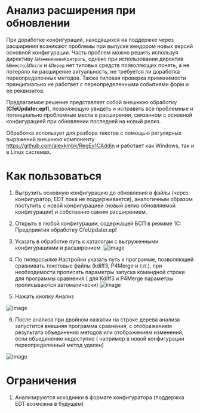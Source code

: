 # Анализ расширения при обновлении
При доработке конфигураций, находящихся на поддержке через расширения возникают проблемы при выпуске вендором новых версий основной конфигурации.
Часть проблем можно решить используя директиву ```&ИзменениеиКонтроль```, однако при использовании директив ```&Вместо```,```&После``` и ```&Перед``` нет типовых средств позволяющих понять, а не потеряло ли расширение актуальность, не требуется ли доработка переопределенных методов.
Также типовая проверка применимости принципиально не работает с переопределенными событиями форм и ее реквизитов.
<br>

Предлагаемое решение представляет собой внешнюю обработку (**CfeUpdater.epf**), позволяющую увидеть и исправить все проблемные и потенциально проблемные места в расширении, связанном с основной конфигурацией при обновлении последней на новый релиз.
<br>

Обработка использует для разбора текстов с помощью регулярных выражений внешнюю компоненту https://github.com/alexkmbk/RegEx1CAddin и работает как Windows, так и в Linux системах.
# Как пользоваться
1. Выгрузить основную конфигурацию до обновления в файлы (через конфигуратор, EDT пока не поддерживается), аналогичным образом поступить с новой конфигурацией (новый релиз обновляемой конфигурации) и собственно самим расширением.
2. Открыть в любой конфигурации, содержащей БСП в режиме 1С: Предприятия обработку CfeUpdater.epf
3. Указать в обработке путь к каталогам с выгруженными конфигурациями и расширением.
![image](https://user-images.githubusercontent.com/6578710/208846995-cb4e0472-360a-4768-99b4-14aad40945ef.png)

4. По гиперссылке Настройки указать путь к программе, позволяющей сравнивать текстовые файлы (kdiff3, P4Merge и т.п.), при необходимости прописать параметры запуска командной строки для программы сравнения ( для Kdiff3 и P4Merge параметры прописываются автоматически)
![image](https://user-images.githubusercontent.com/6578710/208847707-306bdf86-4c71-4636-9160-6247275701f1.png)
 
 5. Нажать кнопку Анализ

![image](https://user-images.githubusercontent.com/6578710/211742138-a10a7095-731f-4de6-ae29-60409fa519a5.png)

 
 6. После анализа при двойном нажатии на строке дерева анализа запустится внешняя программа сравнения, с отображением результата объединения методов или отображением изменений, если объединение недоступно ( например в новой конфигурации переопределенный метод удален)
 
![image](https://user-images.githubusercontent.com/6578710/208848342-99a0b966-c9e9-4ef5-95a1-09f07d40c29d.png)

# Ограничения
1. Анализируются исходники в формате конфигуратора (поддержка EDT возможна в будущем)
